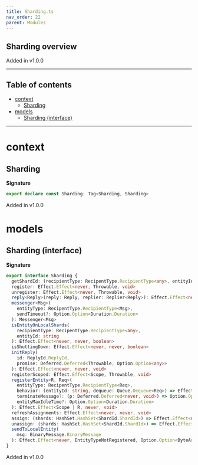 ```yaml
---
title: Sharding.ts
nav_order: 22
parent: Modules
---
```


## Sharding overview

Added in v1.0.0

---

<h2 class="text-delta">Table of contents</h2>

- [context](#context)
  - [Sharding](#sharding)
- [models](#models)
  - [Sharding (interface)](#sharding-interface)

---

# context

## Sharding

**Signature**

```ts
export declare const Sharding: Tag<Sharding, Sharding>
```

Added in v1.0.0

# models

## Sharding (interface)

**Signature**

```ts
export interface Sharding {
  getShardId: (recipientType: RecipentType.RecipientType<any>, entityId: string) => ShardId.ShardId
  register: Effect.Effect<never, Throwable, void>
  unregister: Effect.Effect<never, Throwable, void>
  reply<Reply>(reply: Reply, replier: Replier<Reply>): Effect.Effect<never, never, void>
  messenger<Msg>(
    entityType: RecipentType.RecipientType<Msg>,
    sendTimeout?: Option.Option<Duration.Duration>
  ): Messenger<Msg>
  isEntityOnLocalShards(
    recipientType: RecipentType.RecipientType<any>,
    entityId: string
  ): Effect.Effect<never, never, boolean>
  isShuttingDown: Effect.Effect<never, never, boolean>
  initReply(
    id: ReplyId.ReplyId,
    promise: Deferred.Deferred<Throwable, Option.Option<any>>
  ): Effect.Effect<never, never, void>
  registerScoped: Effect.Effect<Scope, Throwable, void>
  registerEntity<R, Req>(
    entityType: RecipentType.RecipientType<Req>,
    behavior: (entityId: string, dequeue: Queue.Dequeue<Req>) => Effect.Effect<R, never, void>,
    terminateMessage?: (p: Deferred.Deferred<never, void>) => Option.Option<Req>,
    entityMaxIdleTime?: Option.Option<Duration.Duration>
  ): Effect.Effect<Scope | R, never, void>
  refreshAssignments: Effect.Effect<never, never, void>
  assign: (shards: HashSet.HashSet<ShardId.ShardId>) => Effect.Effect<never, never, void>
  unassign: (shards: HashSet.HashSet<ShardId.ShardId>) => Effect.Effect<never, never, void>
  sendToLocalEntity(
    msg: BinaryMessage.BinaryMessage
  ): Effect.Effect<never, EntityTypeNotRegistered, Option.Option<ByteArray.ByteArray>>
}
```

Added in v1.0.0
